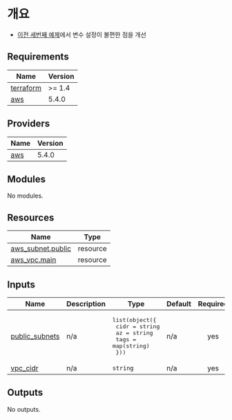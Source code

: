 # 개요
* [이전 세번째 예제](../step3_count_only_subnet_with_az_tag/)에서 변수 설정이 불편한 점을 개선

<!-- BEGIN_TF_DOCS -->
## Requirements

| Name | Version |
|------|---------|
| <a name="requirement_terraform"></a> [terraform](#requirement\_terraform) | >= 1.4 |
| <a name="requirement_aws"></a> [aws](#requirement\_aws) | 5.4.0 |

## Providers

| Name | Version |
|------|---------|
| <a name="provider_aws"></a> [aws](#provider\_aws) | 5.4.0 |

## Modules

No modules.

## Resources

| Name | Type |
|------|------|
| [aws_subnet.public](https://registry.terraform.io/providers/hashicorp/aws/5.4.0/docs/resources/subnet) | resource |
| [aws_vpc.main](https://registry.terraform.io/providers/hashicorp/aws/5.4.0/docs/resources/vpc) | resource |

## Inputs

| Name | Description | Type | Default | Required |
|------|-------------|------|---------|:--------:|
| <a name="input_public_subnets"></a> [public\_subnets](#input\_public\_subnets) | n/a | <pre>list(object({<br>    cidr = string<br>    az   = string<br>    tags = map(string)<br>  }))</pre> | n/a | yes |
| <a name="input_vpc_cidr"></a> [vpc\_cidr](#input\_vpc\_cidr) | n/a | `string` | n/a | yes |

## Outputs

No outputs.
<!-- END_TF_DOCS -->
